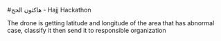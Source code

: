 #هاكثون الحج - Hajj Hackathon

The drone is getting latitude and longitude of the area that has abnormal case, classify it then send it to responsible organization
